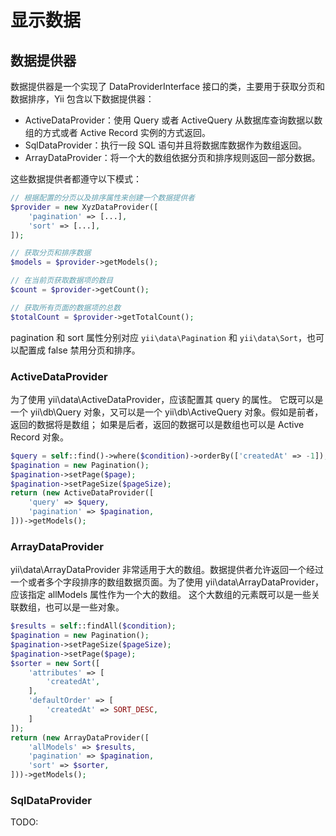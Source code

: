# 显示数据

## 数据提供器

数据提供器是一个实现了 DataProviderInterface 接口的类，主要用于获取分页和数据排序，Yii 包含以下数据提供器：

- ActiveDataProvider：使用 Query 或者 ActiveQuery 从数据库查询数据以数组的方式或者 Active Record 实例的方式返回。
- SqlDataProvider：执行一段 SQL 语句并且将数据库数据作为数组返回。
- ArrayDataProvider：将一个大的数组依据分页和排序规则返回一部分数据。

这些数据提供者都遵守以下模式：

```php
// 根据配置的分页以及排序属性来创建一个数据提供者
$provider = new XyzDataProvider([
    'pagination' => [...],
    'sort' => [...],
]);

// 获取分页和排序数据
$models = $provider->getModels();

// 在当前页获取数据项的数目
$count = $provider->getCount();

// 获取所有页面的数据项的总数
$totalCount = $provider->getTotalCount();
```

pagination 和 sort 属性分别对应 `yii\data\Pagination` 和 `yii\data\Sort`，也可以配置成 false 禁用分页和排序。

### ActiveDataProvider

为了使用 yii\data\ActiveDataProvider，应该配置其 query 的属性。 它既可以是一个 yii\db\Query 对象，又可以是一个 yii\db\ActiveQuery 对象。假如是前者，返回的数据将是数组； 如果是后者，返回的数据可以是数组也可以是 Active Record 对象。

```php
$query = self::find()->where($condition)->orderBy(['createdAt' => -1]);
$pagination = new Pagination();
$pagination->setPage($page);
$pagination->setPageSize($pageSize);
return (new ActiveDataProvider([
    'query' => $query,
    'pagination' => $pagination,
]))->getModels();
```

### ArrayDataProvider

yii\data\ArrayDataProvider 非常适用于大的数组。数据提供者允许返回一个经过一个或者多个字段排序的数组数据页面。为了使用 yii\data\ArrayDataProvider，应该指定 allModels 属性作为一个大的数组。 这个大数组的元素既可以是一些关联数组，也可以是一些对象。

```php
$results = self::findAll($condition);
$pagination = new Pagination();
$pagination->setPageSize($pageSize);
$pagination->setPage($page);
$sorter = new Sort([
    'attributes' => [
        'createdAt',
    ],
    'defaultOrder' => [
        'createdAt' => SORT_DESC,
    ]
]);
return (new ArrayDataProvider([
    'allModels' => $results,
    'pagination' => $pagination,
    'sort' => $sorter,
]))->getModels();
```

### SqlDataProvider

TODO:

